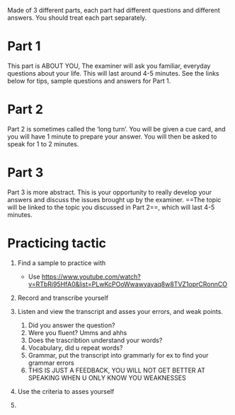 Made of 3 different parts, each part had different questions and different answers.
You should treat each part separately.

# Part 1
This part is ABOUT YOU, The examiner will ask you familiar, everyday questions about your life. This will last around 4-5 minutes. See the links below for tips, sample questions and answers for Part 1.

# Part 2
Part 2 is sometimes called the ‘long turn’. You will be given a cue card, and you will have 1 minute to prepare your answer. You will then be asked to speak for 1 to 2 minutes.

# Part 3 
Part 3 is more abstract. This is your opportunity to really develop your answers and discuss the issues brought up by the examiner. ==The topic will be linked to the topic you discussed in Part 2==, which will last 4-5 minutes.


# Practicing tactic

1. Find a sample to practice with
	- Use https://www.youtube.com/watch?v=RTbRi95HfA0&list=PLwKcPOoWwawyayaq8w8TVZ1oprCRonnCO

2. Record and transcribe yourself
3. Listen and view the transcript and asses your errors, and weak points. 
	1. Did you answer the question?
	2. Were you fluent? Umms and ahhs
	3. Does the trascribtion understand your words? 
	4. Vocabulary, did u repeat words?
	5. Grammar, put the transcript into grammarly for ex to find your grammar errors
	6. THIS IS JUST A FEEDBACK, YOU WILL NOT GET BETTER AT SPEAKING WHEN U ONLY KNOW YOU WEAKNESSES
4. Use the criteria to asses yourself 
5. 